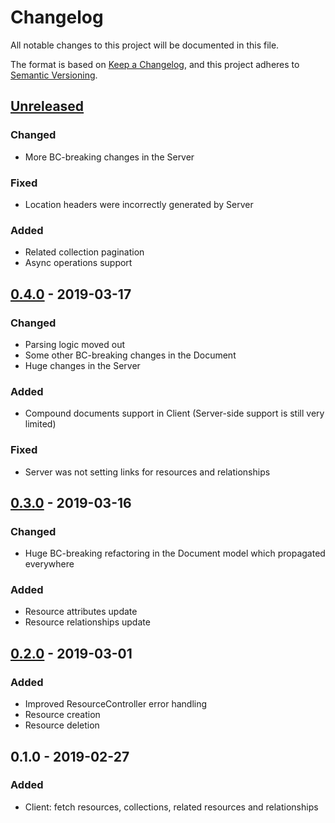 # Changelog
All notable changes to this project will be documented in this file.

The format is based on [Keep a Changelog](https://keepachangelog.com/en/1.0.0/),
and this project adheres to [Semantic Versioning](https://semver.org/spec/v2.0.0.html).

## [Unreleased]
### Changed
- More BC-breaking changes in the Server

### Fixed
- Location headers were incorrectly generated by Server

### Added
- Related collection pagination
- Async operations support

## [0.4.0] - 2019-03-17
### Changed
- Parsing logic moved out
- Some other BC-breaking changes in the Document
- Huge changes in the Server

### Added
- Compound documents support in Client (Server-side support is still very limited)

### Fixed
- Server was not setting links for resources and relationships

## [0.3.0] - 2019-03-16
### Changed
- Huge BC-breaking refactoring in the Document model which propagated everywhere

### Added
- Resource attributes update
- Resource relationships update

## [0.2.0] - 2019-03-01
### Added
- Improved ResourceController error handling
- Resource creation
- Resource deletion

## 0.1.0 - 2019-02-27
### Added
- Client: fetch resources, collections, related resources and relationships

[Unreleased]: https://github.com/f3ath/json-api-dart/compare/0.4.0...HEAD
[0.4.0]: https://github.com/f3ath/json-api-dart/compare/0.3.0...0.4.0
[0.3.0]: https://github.com/f3ath/json-api-dart/compare/0.2.0...0.3.0
[0.2.0]: https://github.com/f3ath/json-api-dart/compare/0.1.0...0.2.0
